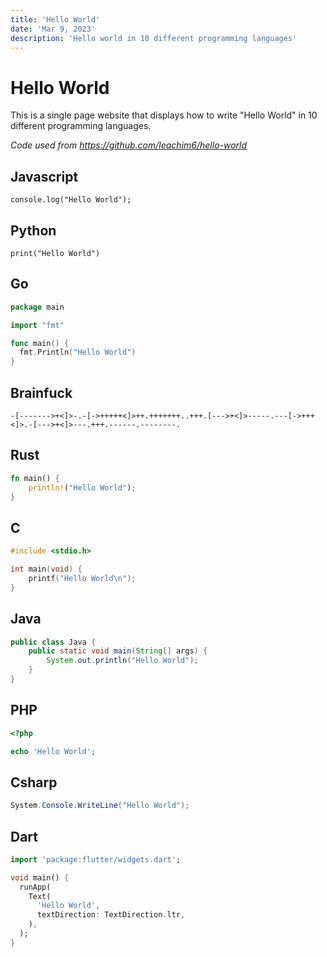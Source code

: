 ```yaml
---
title: 'Hello World'
date: 'Mar 9, 2023'
description: 'Hello world in 10 different programming languages'
---
```


# Hello World
This is a single page website that displays how to write "Hello World" in 10 different programming languages.

*Code used from https://github.com/leachim6/hello-world*
## Javascript
``` JS
console.log("Hello World");
```

## Python
``` Py
print("Hello World")
```

## Go
``` go
package main

import "fmt"

func main() {
  fmt.Println("Hello World")
}
```

## Brainfuck
``` bf
-[------->+<]>-.-[->+++++<]>++.+++++++..+++.[--->+<]>-----.---[->+++<]>.-[--->+<]>---.+++.------.--------.
```

## Rust
``` rs
fn main() {
    println!("Hello World");
}
```

## C
``` c
#include <stdio.h>

int main(void) {
	printf("Hello World\n");
}
```

## Java
``` java
public class Java {
	public static void main(String[] args) {
		System.out.println("Hello World");
	}
}

```

## PHP
``` php
<?php

echo 'Hello World';
```

## Csharp
``` cs
System.Console.WriteLine("Hello World");
```

## Dart
``` dart
import 'package:flutter/widgets.dart';

void main() {
  runApp(
    Text(
      'Hello World',
      textDirection: TextDirection.ltr,
    ),
  );
}
```
